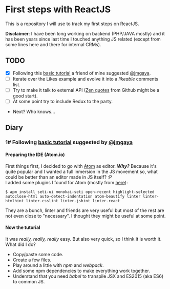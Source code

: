 # First steps with ReactJS
This is a repository I will use to track my first steps on ReactJS.

**Disclaimer**: I have been long working on backend (PHP/JAVA mostly) and it has been years since last time I touched anything JS related (except from some lines here and there for internal CRMs).

## TODO
- [x] Following this [basic tutorial](https://www.codementor.io/reactjs/tutorial/beginner-guide-setup-reactjs-environment-npm-babel-6-webpack) a friend of mine suggested [@jmgaya](https://www.github.com/jmgaya).
- [ ] Iterate over the Likes example and evolve it into a *likeable* comments list.
- [ ] Try to make it talk to external API ([Zen quotes](https://api.github.com/zen) from Github might be a good start).
- [ ] At some point try to include Redux to the party.
- Next? Who knows...

## Diary
### 1# Following [basic tutorial](https://www.codementor.io/reactjs/tutorial/beginner-guide-setup-reactjs-environment-npm-babel-6-webpack) suggested by [@jmgaya](https://www.github.com/jmgaya)

#### Preparing the IDE (Atom.io)
First things first, I decided to go with [Atom](https://www.atom.io) as editor. ***Why?*** Because it's quite popular and I wanted a full inmersion in the JS movement so, what could be better than an editor made in JS itself? :P  
I added some plugins I found for Atom (mostly from [here](http://www.sitepoint.com/10-essential-atom-add-ons/)):
```
$ apm install seti-ui monokai-seti open-recent highlight-selected autoclose-html auto-detect-indentation atom-beautify linter linter-htmlhint linter-csslint linter-jshint linter-react
```
They are a bunch, linter and friends are very useful but most of the rest are not even close to "necessary". I thought they might be useful at some point.

#### Now the tutorial
It was *really, really, really* easy. But also very quick, so I think it is worth it.  
What did I do?
* Copy/paste some code.
* Create a few files.
* Play around a little with *npm* and *webpack*.
* Add some npm dependencies to make everything work together.
* Understand that you need *babel* to transpile JSX and ES2015 (aka ES6) to common JS.
